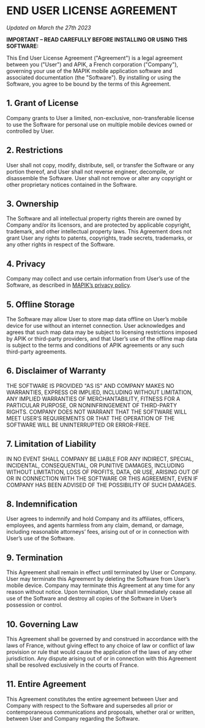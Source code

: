# END USER LICENSE AGREEMENT

_Updated on March the 27th 2023_

**IMPORTANT – READ CAREFULLY BEFORE INSTALLING OR USING THIS SOFTWARE:**

This End User License Agreement ("Agreement") is a legal agreement
between you ("User") and APIK, a French corporation ("Company"),
governing your use of the MAPIK mobile application software and
associated documentation (the "Software"). By installing or using
the Software, you agree to be bound by the terms of this Agreement.

## 1. Grant of License
Company grants to User a limited, non-exclusive, non-transferable
license to use the Software for personal use on multiple mobile
devices owned or controlled by User.

## 2. Restrictions
User shall not copy, modify, distribute, sell, or transfer the
Software or any portion thereof, and User shall not reverse engineer,
decompile, or disassemble the Software. User shall not remove or alter
any copyright or other proprietary notices contained in the Software.

## 3. Ownership
The Software and all intellectual property rights therein are owned
by Company and/or its licensors, and are protected by applicable 
copyright, trademark, and other intellectual property laws. This 
Agreement does not grant User any rights to patents, copyrights, 
trade secrets, trademarks, or any other rights in respect of the 
Software.

## 4. Privacy
Company may collect and use certain information from User’s use of
the Software, as described in
[MAPIK’s privacy policy](https://github.com/APIK-Lab/mapik_privacy_policy).

## 5. Offline Storage
The Software may allow User to store map data offline on User’s mobile
device for use without an internet connection. User acknowledges and
agrees that such map data may be subject to licensing restrictions
imposed by APIK or third-party providers, and that User’s use of the
offline map data is subject to the terms and conditions of APIK
agreements or any such third-party agreements.

## 6. Disclaimer of Warranty
THE SOFTWARE IS PROVIDED "AS IS" AND COMPANY MAKES NO WARRANTIES,
EXPRESS OR IMPLIED, INCLUDING WITHOUT LIMITATION, ANY IMPLIED WARRANTIES
OF MERCHANTABILITY, FITNESS FOR A PARTICULAR PURPOSE, OR NONINFRINGEMENT
OF THIRD-PARTY RIGHTS. COMPANY DOES NOT WARRANT THAT THE SOFTWARE WILL
MEET USER’S REQUIREMENTS OR THAT THE OPERATION OF THE SOFTWARE WILL BE
UNINTERRUPTED OR ERROR-FREE.

## 7. Limitation of Liability
IN NO EVENT SHALL COMPANY BE LIABLE FOR ANY INDIRECT, SPECIAL, INCIDENTAL,
CONSEQUENTIAL, OR PUNITIVE DAMAGES, INCLUDING WITHOUT LIMITATION,
LOSS OF PROFITS, DATA, OR USE, ARISING OUT OF OR IN CONNECTION WITH
THE SOFTWARE OR THIS AGREEMENT, EVEN IF COMPANY HAS BEEN ADVISED OF
THE POSSIBILITY OF SUCH DAMAGES.

## 8. Indemnification
User agrees to indemnify and hold Company and its affiliates,
officers, employees, and agents harmless from any claim, demand, or
damage, including reasonable attorneys’ fees, arising out of or in
connection with User’s use of the Software.

## 9. Termination
This Agreement shall remain in effect until terminated by User or
Company. User may terminate this Agreement by deleting the Software
from User’s mobile device. Company may terminate this Agreement at
any time for any reason without notice. Upon termination, User shall
immediately cease all use of the Software and destroy all copies of
the Software in User’s possession or control.

## 10. Governing Law
This Agreement shall be governed by and construed in accordance with
the laws of France, without giving effect to any choice of law or
conflict of law provision or rule that would cause the application
of the laws of any other jurisdiction. Any dispute arising out of or
in connection with this Agreement shall be resolved exclusively in
the courts of France.

## 11. Entire Agreement
This Agreement constitutes the entire agreement between User and
Company with respect to the Software and supersedes all prior or
contemporaneous communications and proposals, whether oral or
written, between User and Company regarding the Software.